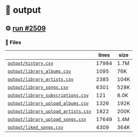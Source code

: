 # 📝  output 

## ⚙️ [run #2509](https://github.com/jwenerd/ytm-dl/actions/runs/11416457528)

### 📁 Files

|                                                                         |lines|size|
|-------------------------------------------------------------------------|-----|----|
|[`output/history.csv` ](output/history.csv)                              |17984|1.7M|
|[`output/library_albums.csv` ](output/library_albums.csv)                |1095 |76K |
|[`output/library_artists.csv` ](output/library_artists.csv)              |2385 |104K|
|[`output/library_songs.csv` ](output/library_songs.csv)                  |6301 |528K|
|[`output/library_subscriptions.csv` ](output/library_subscriptions.csv)  |121  |8.0K|
|[`output/library_upload_albums.csv` ](output/library_upload_albums.csv)  |1326 |192K|
|[`output/library_upload_artists.csv` ](output/library_upload_artists.csv)|1822 |200K|
|[`output/library_upload_songs.csv` ](output/library_upload_songs.csv)    |17649|1.4M|
|[`output/liked_songs.csv` ](output/liked_songs.csv)                      |4309 |364K|